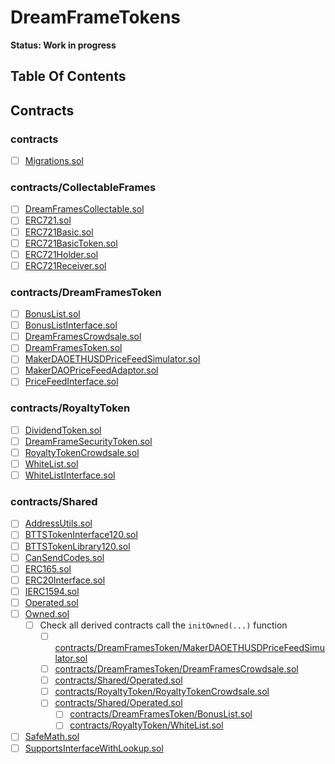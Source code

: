 # DreamFrameTokens

**Status: Work in progress**

## Table Of Contents

## Contracts

### contracts
* [ ] [Migrations.sol](contracts/Migrations.sol)

### contracts/CollectableFrames
* [ ] [DreamFramesCollectable.sol](contracts/CollectableFrames/DreamFramesCollectable.sol)
* [ ] [ERC721.sol](contracts/CollectableFrames/ERC721.sol)
* [ ] [ERC721Basic.sol](contracts/CollectableFrames/ERC721Basic.sol)
* [ ] [ERC721BasicToken.sol](contracts/CollectableFrames/ERC721BasicToken.sol)
* [ ] [ERC721Holder.sol](contracts/CollectableFrames/ERC721Holder.sol)
* [ ] [ERC721Receiver.sol](contracts/CollectableFrames/ERC721Receiver.sol)

### contracts/DreamFramesToken
* [ ] [BonusList.sol](contracts/DreamFramesToken/BonusList.sol)
* [ ] [BonusListInterface.sol](contracts/DreamFramesToken/BonusListInterface.sol)
* [ ] [DreamFramesCrowdsale.sol](contracts/DreamFramesToken/DreamFramesCrowdsale.sol)
* [ ] [DreamFramesToken.sol](contracts/DreamFramesToken/DreamFramesToken.sol)
* [ ] [MakerDAOETHUSDPriceFeedSimulator.sol](contracts/DreamFramesToken/MakerDAOETHUSDPriceFeedSimulator.sol)
* [ ] [MakerDAOPriceFeedAdaptor.sol](contracts/DreamFramesToken/MakerDAOPriceFeedAdaptor.sol)
* [ ] [PriceFeedInterface.sol](contracts/DreamFramesToken/PriceFeedInterface.sol)

### contracts/RoyaltyToken
* [ ] [DividendToken.sol](contracts/RoyaltyToken/DividendToken.sol)
* [ ] [DreamFrameSecurityToken.sol](contracts/RoyaltyToken/DreamFrameSecurityToken.sol)
* [ ] [RoyaltyTokenCrowdsale.sol](contracts/RoyaltyToken/RoyaltyTokenCrowdsale.sol)
* [ ] [WhiteList.sol](contracts/RoyaltyToken/WhiteList.sol)
* [ ] [WhiteListInterface.sol](contracts/RoyaltyToken/WhiteListInterface.sol)

### contracts/Shared
* [ ] [AddressUtils.sol](contracts/Shared/AddressUtils.sol)
* [ ] [BTTSTokenInterface120.sol](contracts/Shared/BTTSTokenInterface120.sol)
* [ ] [BTTSTokenLibrary120.sol](contracts/Shared/BTTSTokenLibrary120.sol)
* [ ] [CanSendCodes.sol](contracts/Shared/CanSendCodes.sol)
* [ ] [ERC165.sol](contracts/Shared/ERC165.sol)
* [ ] [ERC20Interface.sol](contracts/Shared/ERC20Interface.sol)
* [ ] [IERC1594.sol](contracts/Shared/IERC1594.sol)
* [ ] [Operated.sol](contracts/Shared/Operated.sol)
* [ ] [Owned.sol](contracts/Shared/Owned.sol)
  * [ ] Check all derived contracts call the `initOwned(...)` function
    * [ ] [contracts/DreamFramesToken/MakerDAOETHUSDPriceFeedSimulator.sol](contracts/DreamFramesToken/MakerDAOETHUSDPriceFeedSimulator.sol)
    * [ ] [contracts/DreamFramesToken/DreamFramesCrowdsale.sol](contracts/DreamFramesToken/DreamFramesCrowdsale.sol)
    * [ ] [contracts/Shared/Operated.sol](contracts/Shared/Operated.sol)
    * [ ] [contracts/RoyaltyToken/RoyaltyTokenCrowdsale.sol](contracts/RoyaltyToken/RoyaltyTokenCrowdsale.sol)
    * [ ] [contracts/Shared/Operated.sol](contracts/Shared/Operated.sol)
      * [ ] [contracts/DreamFramesToken/BonusList.sol](contracts/DreamFramesToken/BonusList.sol)
      * [ ] [contracts/RoyaltyToken/WhiteList.sol](contracts/RoyaltyToken/WhiteList.sol)
* [ ] [SafeMath.sol](contracts/Shared/SafeMath.sol)
* [ ] [SupportsInterfaceWithLookup.sol](contracts/Shared/SupportsInterfaceWithLookup.sol)
